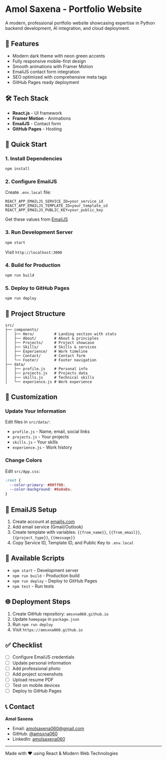 # Amol Saxena - Portfolio Website

A modern, professional portfolio website showcasing expertise in Python backend development, AI integration, and cloud deployment.

## 🌟 Features

- Modern dark theme with neon green accents
- Fully responsive mobile-first design
- Smooth animations with Framer Motion
- EmailJS contact form integration
- SEO optimized with comprehensive meta tags
- GitHub Pages ready deployment

## 🛠️ Tech Stack

- **React.js** - UI framework
- **Framer Motion** - Animations
- **EmailJS** - Contact form
- **GitHub Pages** - Hosting

## 🚀 Quick Start

### 1. Install Dependencies

```bash
npm install
```

### 2. Configure EmailJS

Create `.env.local` file:

```env
REACT_APP_EMAILJS_SERVICE_ID=your_service_id
REACT_APP_EMAILJS_TEMPLATE_ID=your_template_id
REACT_APP_EMAILJS_PUBLIC_KEY=your_public_key
```

Get these values from [EmailJS](https://www.emailjs.com/)

### 3. Run Development Server

```bash
npm start
```

Visit `http://localhost:3000`

### 4. Build for Production

```bash
npm run build
```

### 5. Deploy to GitHub Pages

```bash
npm run deploy
```

## 📁 Project Structure

```
src/
├── components/
│   ├── Hero/         # Landing section with stats
│   ├── About/        # About & principles
│   ├── Projects/     # Project showcase
│   ├── Skills/       # Skills & services
│   ├── Experience/   # Work timeline
│   ├── Contact/      # Contact form
│   └── Footer/       # Footer navigation
├── data/
│   ├── profile.js    # Personal info
│   ├── projects.js   # Projects data
│   ├── skills.js     # Technical skills
│   └── experience.js # Work experience
```

## 🎨 Customization

### Update Your Information

Edit files in `src/data/`:

- `profile.js` - Name, email, social links
- `projects.js` - Your projects
- `skills.js` - Your skills
- `experience.js` - Work history

### Change Colors

Edit `src/App.css`:

```css
:root {
  --color-primary: #00ff00;
  --color-background: #0a0a0a;
}
```

## 📧 EmailJS Setup

1. Create account at [emailjs.com](https://www.emailjs.com/)
2. Add email service (Gmail/Outlook)
3. Create template with variables: `{{from_name}}`, `{{from_email}}`, `{{project_type}}`, `{{message}}`
4. Copy Service ID, Template ID, and Public Key to `.env.local`

## 📝 Available Scripts

- `npm start` - Development server
- `npm run build` - Production build
- `npm run deploy` - Deploy to GitHub Pages
- `npm test` - Run tests

## 🌐 Deployment Steps

1. Create GitHub repository: `amsxna060.github.io`
2. Update `homepage` in `package.json`
3. Run `npm run deploy`
4. Visit `https://amsxna060.github.io`

## ✅ Checklist

- [ ] Configure EmailJS credentials
- [ ] Update personal information
- [ ] Add professional photo
- [ ] Add project screenshots
- [ ] Upload resume PDF
- [ ] Test on mobile devices
- [ ] Deploy to GitHub Pages

## 📞 Contact

**Amol Saxena**

- Email: amolsaxena060@gmail.com
- GitHub: [@amsxna060](https://github.com/amsxna060)
- LinkedIn: [amolsaxena060](https://linkedin.com/in/amolsaxena060)

---

Made with ❤️ using React & Modern Web Technologies
